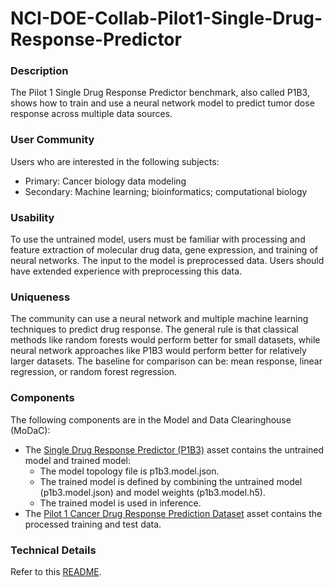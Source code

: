 # NCI-DOE-Collab-Pilot1-Single-Drug-Response-Predictor

### Description
The Pilot 1 Single Drug Response Predictor benchmark, also called P1B3, shows how to train and use a neural network model to predict tumor dose response across multiple data sources.

### User Community
Users who are interested in the following subjects:
* Primary: Cancer biology data modeling
* Secondary: Machine learning; bioinformatics; computational biology

### Usability
To use the untrained model, users must be familiar with processing and feature extraction of molecular drug data, gene expression, and training of neural networks. The input to the model is preprocessed data. Users should have extended experience with preprocessing this data.

### Uniqueness
The community can use a neural network and multiple machine learning techniques to predict drug response. The general rule is that classical methods like random forests would perform better for small datasets, while neural network approaches like P1B3 would perform better for relatively larger datasets. The baseline for comparison can be: mean response, linear regression, or random forest regression.

### Components
The following components are in the Model and Data Clearinghouse (MoDaC):
* The [Single Drug Response Predictor (P1B3)](https://modac.cancer.gov/searchTab?dme_data_id=NCI-DME-MS01-8308552) asset contains the untrained model and trained model:
  * The model topology file is p1b3.model.json. 
  * The trained model is defined by combining the untrained model (p1b3.model.json) and model weights (p1b3.model.h5).
  * The trained model is used in inference.
* The [Pilot 1 Cancer Drug Response Prediction Dataset](https://modac.cancer.gov/searchTab?dme_data_id=NCI-DME-MS01-8088592) asset contains the processed training and test data. 

### Technical Details
Refer to this [README](./Pilot1/P1B3/README.md).
